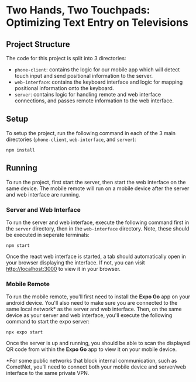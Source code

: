# Two Hands, Two Touchpads: Optimizing Text Entry on Televisions

## Project Structure

The code for this project is split into 3 directories:

- `phone-client`: contains the logic for our mobile app which will detect touch input and send positional information to the server.
- `web-interface`: contains the keyboard interface and logic for mapping positional information onto the keyboard.
- `server`: contains logic for handling remote and web interface connections, and passes remote information to the web interface.

## Setup

To setup the project, run the following command in each of the 3 main directories (`phone-client`, `web-interface`, and `server`):

```
npm install
```

## Running

To run the project, first start the server, then start the web interface on the same device. The mobile remote will run on a mobile device after the server and web interface are running.

### Server and Web Interface

To run the server and web interface, execute the following command first in the `server` directory, then in the `web-interface` directory. Note, these should be executed in seperate terminals:

```
npm start
```

Once the react web interface is started, a tab should automatically open in your browser displaying the interface. If not, you can visit [http://localhost:3000](http://localhost:3000) to view it in your browser.

### Mobile Remote

To run the mobile remote, you'll first need to install the __Expo Go__ app on your android device. You'll also need to make sure you are connected to the same local network* as the server and web interface. Then, on the same device as your server and web interface, you'll execute the following command to start the expo server:

```
npx expo start
```

Once the server is up and running, you should be able to scan the displayed QR code from within the __Expo Go__ app to view it on your mobile device.

*For some public networks that block internal communication, such as CometNet, you'll need to connect both your mobile device and server/web interface to the same private VPN. 